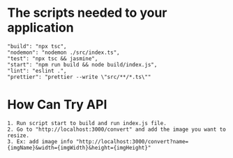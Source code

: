 # The scripts needed to your application

    "build": "npx tsc",
    "nodemon": "nodemon ./src/index.ts",
    "test": "npx tsc && jasmine",
    "start": "npm run build && node build/index.js",
    "lint": "eslint .",
    "prettier": "prettier --write \"src/**/*.ts\""

# How Can Try API

    1. Run script start to build and run index.js file.
    2. Go to "http://localhost:3000/convert" and add the image you want to resize.
    3. Ex: add image info "http://localhost:3000/convert?name={imgName}&width={imgWidth}&height={imgHeight}"
